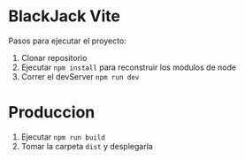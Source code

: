 # BlackJack Vite

Pasos para ejecutar el proyecto:

1. Clonar repositorio
2. Ejecutar `npm install` para reconstruir los modulos de node
3. Correr el devServer `npm run dev`

# Produccion

1. Ejecutar `npm run build`
2. Tomar la carpeta `dist` y desplegarla